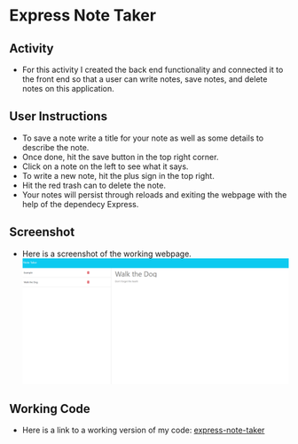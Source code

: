 # Express Note Taker

## Activity

- For this activity I created the back end functionality and connected it to the front end so that a user can write notes, save notes, and delete notes on this application.

## User Instructions

- To save a note write a title for your note as well as some details to describe the note.
- Once done, hit the save button in the top right corner.
- Click on a note on the left to see what it says. 
- To write a new note, hit the plus sign in the top right.
- Hit the red trash can to delete the note.
- Your notes will persist through reloads and exiting the webpage with the help of the dependecy Express.

## Screenshot

- Here is a screenshot of the working webpage.
![homework](./img/homework-screenshot.png)

## Working Code

- Here is a link to a working version of my code:
[express-note-taker](https://express-note-taker-deluxe-e83dcc1b8dfd.herokuapp.com/)